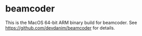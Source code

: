 # beamcoder

This is the MacOS 64-bit ARM binary build for beamcoder.
See https://github.com/devdanim/beamcoder for details.
